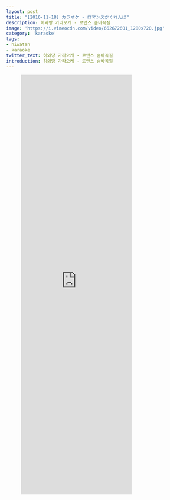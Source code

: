 ```yaml
---
layout: post
title: "[2016-11-18] カラオケ - ロマンスかくれんぼ"
description: 히와땅 가라오케 - 로맨스 숨바꼭질
image: 'https://i.vimeocdn.com/video/662672601_1280x720.jpg'
category: 'karaoke'
tags:
- hiwatan
- karaoke
twitter_text: 히와땅 가라오케 - 로맨스 숨바꼭질
introduction: 히와땅 가라오케 - 로맨스 숨바꼭질
---
```

<figure class="video_container">
<iframe src="https://player.vimeo.com/video/240514019" height="1137" frameborder="0" webkitallowfullscreen mozallowfullscreen allowfullscreen></iframe>
</figure>
